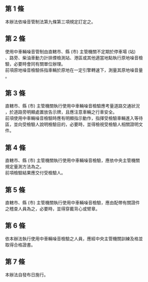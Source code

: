第 1 條
-------
本辦法依噪音管制法第九條第三項規定訂定之。

第 2 條
-------
使用中車輛噪音管制由直轄市、縣 (市) 主管機關不定期於停車場 (站)   
、路旁、柴油車動力計排煙檢測站、港區或其他適當地點執行原地噪音檢  
驗，必要時會同有關單位辦理。  
前項原地噪音檢驗係指車輛於原地在一定引擎轉速下，測量其原地噪音量  
。

第 3 條
-------
直轄市、縣 (市) 主管機關執行使用中車輛噪音檢驗應考量道路交通狀況  
，於道路旁明顯處置放告示牌，且應注意車輛之行車安全。  
前項使用中車輛噪音檢驗時應有明顯指示動作，指揮受檢驗車輛進入等待  
區，並向受檢驗人說明檢驗目的，必要時，並得檢視受檢驗人相關證明文  
件。

第 4 條
-------
直轄市、縣 (市) 主管機關執行使用中車輛噪音檢驗，應依中央主管機關  
規定量測方法為之。  
前項檢驗結果應交付受檢驗人。

第 5 條
-------
直轄市、縣 (市) 主管機關執行使用中車輛噪音檢驗，應由配帶有關證件  
之稽查人員為之，必要時，並得穿戴背心或臂章。

第 6 條
-------
依本辦法執行使用中車輛噪音檢驗之人員，應經中央主管機關訓練及格並  
取得合格證書。

第 7 條
-------
本辦法自發布日施行。

